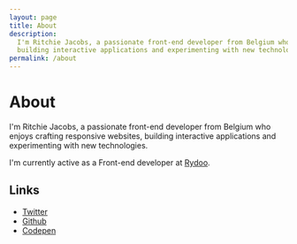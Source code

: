 ```yaml
---
layout: page
title: About
description:
  I'm Ritchie Jacobs, a passionate front-end developer from Belgium who enjoys crafting responsive websites,
  building interactive applications and experimenting with new technologies.
permalink: /about
---
```


# About

I'm Ritchie Jacobs, a passionate front-end developer from Belgium who enjoys crafting responsive websites,
building interactive applications and experimenting with new technologies.

I'm currently active as a Front-end developer at [Rydoo](https://rydoo.com).

## Links
- [Twitter](https://twitter.com/ritchiejacobs)
- [Github](https://github.com/ritchiejacobs)
- [Codepen](https://codepen.io/ritchiejacobs)
